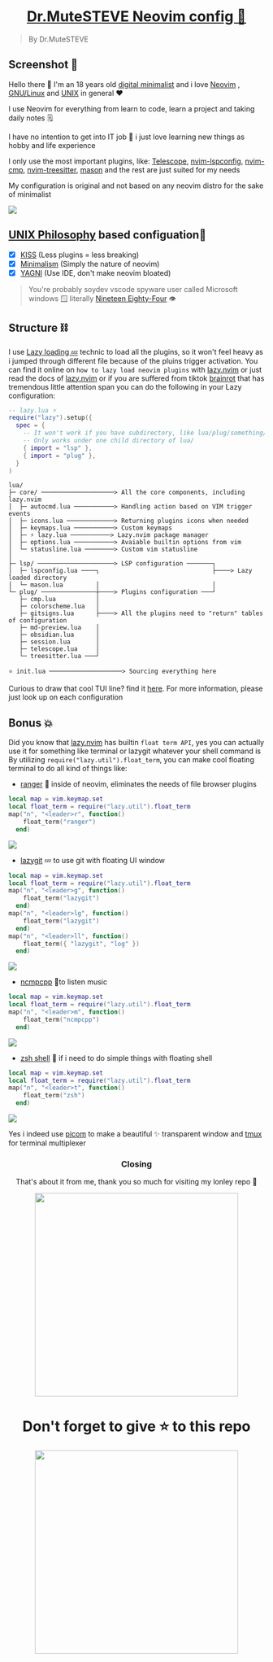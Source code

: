 <a href="https://www.youtube.com/watch?v=bYtdqwkZNPs">
<h1 align="center"> Dr.MuteSTEVE Neovim config 📝</h1>
</a>

> By Dr.MuteSTEVE

Screenshot 📸
---
Hello there 👋 I'm an 18 years old [digital minimalist](https://archive.org/details/digital-minimalism-by-cal-newport) and i love [Neovim](https://neovim.io/) , [GNU/Linux](https://www.gnu.org/gnu/linux-and-gnu.html) and [UNIX](https://id.wikipedia.org/wiki/Unix) in general ♥️

I use Neovim for everything from learn to code, learn a project and taking daily notes 🗒️

I have no intention to get into IT job 💼 i just love learning new things as hobby and life experience

I only use the most important plugins, like: [Telescope](https://github.com/nvim-telescope/telescope.nvim), [nvim-lspconfig](https://github.com/neovim/nvim-lspconfig), [nvim-cmp](https://github.com/hrsh7th/nvim-cmp), [nvim-treesitter](https://github.com/nvim-treesitter/nvim-treesitter), [mason](https://github.com/williamboman/mason.nvim) and the rest are just suited for my needs

My configuration is original and not based on any neovim distro for the sake of minimalist

<a href="https://www.youtube.com/watch?v=bYtdqwkZNPs">
    <img src="./img/lazy-packages.png">
</a>

[UNIX Philosophy](https://en.wikipedia.org/wiki/Unix_philosophy) based configuation🐧
---
- [x] [KISS](https://en.wikipedia.org/wiki/KISS_principle) (Less plugins = less breaking)
- [x] [Minimalism](https://en.wikipedia.org/wiki/Minimalism_(computing)) (Simply the nature of neovim)
- [x] [YAGNI](https://en.wikipedia.org/wiki/You_aren%27t_gonna_need_it) (Use IDE, don't make neovim bloated)
> You're probably soydev vscode spyware user called Microsoft windows 🪟 literally [Nineteen Eighty-Four](https://id.wikipedia.org/wiki/Nineteen_Eighty-Four) 👁️

Structure ⛓️
---
I use [Lazy loading 💤](https://en.wikipedia.org/wiki/Lazy_loading) technic to load all the plugins, so it won't feel heavy as i jumped through different file because of the pluins trigger activation. You can find it online on `how to lazy load neovim plugins` with [lazy.nvim](https://github.com/folke/lazy.nvim) or just read the docs of [lazy.nvim](https://github.com/folke/lazy.nvim) or if you are suffered from tiktok [brainrot](https://news.yahoo.com/what-is-brain-rot-tiktokers-are-using-the-term-to-describe-the-impact-of-being-chronically-online-211105483.html) that has tremendous little attention span you can do the following in your Lazy configuration:
```lua
-- lazy.lua ⚡
require("lazy").setup({
  spec = {
    -- It won't work if you have subdirectory, like lua/plug/something/
    -- Only works under one child directory of lua/
    { import = "lsp" }, 
    { import = "plug" },
  }
)
```
    lua/
    ├─ core/ ────────────────────> All the core components, including lazy.nvim
    │  ├─ autocmd.lua ───────────> Handling action based on VIM trigger events
    │  ├─ icons.lua ─────────────> Returning plugins icons when needed
    │  ├─ keymaps.lua ───────────> Custom keymaps
    │  ├─ ⚡ lazy.lua ───────────> Lazy.nvim package manager
    │  ├─ options.lua ───────────> Avaiable builtin options from vim
    │  └─ statusline.lua ────────> Custom vim statusline
    │
    ├─ lsp/ ─────────────────────> LSP configuration ───────┐
    │  ├─ lspconfig.lua ────┐                               ├────> Lazy loaded directory
    │  └─ mason.lua         │                               │
    └─ plug/ ───────────────┼────> Plugins configuration ───┘
       ├─ cmp.lua           │
       ├─ colorscheme.lua   │
       ├─ gitsigns.lua      ├────> All the plugins need to "return" tables of configuration
       ├─ md-preview.lua    │
       ├─ obsidian.lua      │
       ├─ session.lua       │
       ├─ telescope.lua     │
       └─ treesitter.lua ───┘

    ⭐ init.lua ────────────────────> Sourcing everything here

Curious to draw that cool TUI line? find it [here](https://en.wikipedia.org/wiki/Box-drawing_character). For more information, please just look up on each configuration

Bonus 💥
---
Did you know that [lazy.nvim](https://github.com/folke/lazy.nvim) has builtin `float term API`, yes you can actually use it for something like terminal or lazygit whatever your shell command is
By utilizing `require("lazy.util").float_term`, you can make cool floating terminal to do all kind of things like:
- [ranger](https://github.com/ranger/ranger) 📂 inside of neovim, eliminates the needs of file browser plugins
```lua
local map = vim.keymap.set
local float_term = require("lazy.util").float_term
map("n", "<leader>r", function()
    float_term("ranger")
  end)
```
<a href="https://www.youtube.com/watch?v=bYtdqwkZNPs">
<img src="./img/ranger.png">
</a>

- [lazygit](https://github.com/jesseduffield/lazygit) 💤 to use git with floating UI window
```lua
local map = vim.keymap.set
local float_term = require("lazy.util").float_term
map("n", "<leader>g", function()
    float_term("lazygit")
  end)
map("n", "<leader>lg", function()
    float_term("lazygit")
  end)
map("n", "<leader>ll", function()
    float_term({ "lazygit", "log" })
  end)
```

<a href="https://www.youtube.com/watch?v=bYtdqwkZNPs">
<img src="./img/lazygit.png">
</a>

- [ncmpcpp](https://github.com/ncmpcpp/ncmpcpp) 🎵to listen music
```lua
local map = vim.keymap.set
local float_term = require("lazy.util").float_term
map("n", "<leader>m", function()
    float_term("ncmpcpp")
  end)
```

<a href="https://www.youtube.com/watch?v=bYtdqwkZNPs">
    <img src="./img/ncmpcpp.png">
</a>

- [zsh shell](https://ohmyz.sh/) 🐌 if i need to do simple things with floating shell

```lua
local map = vim.keymap.set
local float_term = require("lazy.util").float_term
map("n", "<leader>t", function()
    float_term("zsh")
  end)
```

<a href="https://www.youtube.com/watch?v=bYtdqwkZNPs">
<img src="./img/zsh.png">
</a>

Yes i indeed use [picom](https://wiki.archlinux.org/title/Picom) to make a beautiful ✨ transparent window and [tmux](https://github.com/tmux/tmux) for terminal multiplexer

<h3 align="center">Closing</h3>
<p align="center">That's about it from me, thank you so much for visiting my lonley repo 🫠</p>

<a href="https://www.youtube.com/watch?v=bYtdqwkZNPs">
    <div align="center">
        <img src="./img/IuseArchbtw.jpg" width="400" align="center">
    </div>
</a>

<h1 align="center">Don't forget to give ⭐ to this repo</h1>

<a href="https://www.youtube.com/watch?v=bYtdqwkZNPs">
    <div align="center">
        <img src="./img/meme.jpg" width="400" align="center">
    </div>
</a>
